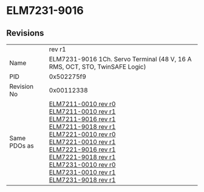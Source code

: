 # ELM7231-9016

## Revisions
<table>
<tr>
<td></td>
<td>rev r1</td>
</tr>
<tr>
<td>Name</td>
<td>ELM7231-9016 1Ch. Servo Terminal (48 V, 16 A RMS, OCT, STO, TwinSAFE Logic)</td>
</tr>
<tr>
<td>PID</td>
<td>0x502275f9</td>
</tr>
<tr>
<td>Revision No</td>
<td>0x00112338</td>
</tr>
<tr>
<td>Same PDOs as</td>
<td><a href="ELM7211-0010.md">ELM7211-0010 rev r0</a><br/><a href="ELM7211-0010.md">ELM7211-0010 rev r1</a><br/><a href="ELM7211-9016.md">ELM7211-9016 rev r1</a><br/><a href="ELM7211-9018.md">ELM7211-9018 rev r1</a><br/><a href="ELM7221-0010.md">ELM7221-0010 rev r0</a><br/><a href="ELM7221-0010.md">ELM7221-0010 rev r1</a><br/><a href="ELM7221-9016.md">ELM7221-9016 rev r1</a><br/><a href="ELM7221-9018.md">ELM7221-9018 rev r1</a><br/><a href="ELM7231-0010.md">ELM7231-0010 rev r0</a><br/><a href="ELM7231-0010.md">ELM7231-0010 rev r1</a><br/><a href="ELM7231-9018.md">ELM7231-9018 rev r1</a></td>
</tr>
</table>
